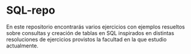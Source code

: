 # SQL-repo

En este repositorio encontrarás varios ejercicios con ejemplos resueltos sobre consultas y creación de tablas en SQL inspirados en distintas resoluciones de ejercicios provistos la facultad en la que estudio actualmente.
